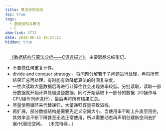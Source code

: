 ```yaml
---
title: 算法思想总结
toc: true
tags:
  - 数据结构与算法
  - C
abbrlink: 3712
date: 2019-06-15 19:57:11
hidden: true
---
```


&emsp;[《数据结构与算法分析——C语言描述》](https://book.douban.com/subject/1139426/)，主要思想总结笔记。

- 不要做任何重复计算。
- divide and conquer strategy 。将问题分解若干子问题进行处理，再将所有结果汇总再处理，有时能有效降低算法的时间复杂度。
- 一性次读取大量数据后再进行计算往往会出现效率较低。分批读取，读取一部分数据就开始计算处理这些数据，同时开始读取下一部分的数据（IO操作与CPU操作同步进行），最后再将所有结果汇总。
- 尽量使用循环来代替递归，大量递归容量导致溢栈。
- 再扩展。部分数据结构是需要先定义空间大小，当使用率不断上升直至用完，其效率会不断下降甚至无法正常使用，所以需要动态再声明创建新空间去扩展/代替旧空间。
（未完待续...）
